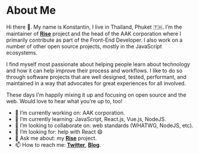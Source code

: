 # About Me

Hi there 👋. My name is Konstantin, I live in Thailand, Phuket 🇹🇭. I’m the maintainer of [**Rise**](https://github.com/wotkad/rise) project and the head  of the AAK corporation where I primarily contribute as part of the Front-End Developer. I also work on a number of other open source projects, mostly in the JavaScript ecosystems.

I find myself most passionate about helping people learn about technology and how it can help improve their process and workflows. I like to do so through software projects that are well designed, tested, performant, and maintained in a way that advocates for great experiences for all involved.

These days I'm happily mixing it up and focusing on open source and the web. Would love to hear what you're up to, too!

- 🔭 I’m currently working on: AAK corporation.
- 🌱 I’m currently learning: JavaScript, React.js, Vue.js, NodeJS.
- 👯 I’m looking to collaborate on: web standards (WHATWG, NodeJS, etc).
- 🤔 I’m looking for: help with React 😄
- 💬 Ask me about: my [**Rise**](https://github.com/wotkad/rise) project.
- 📫 How to reach me: [**Twitter**](https://twitter.com/wotkad), [**Blog**](https://www.wotkad.ru).
